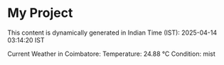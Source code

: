 # My Project

This content is dynamically generated in Indian Time (IST): 2025-04-14 03:14:20 IST


Current Weather in Coimbatore:
Temperature: 24.88 °C
Condition: mist
